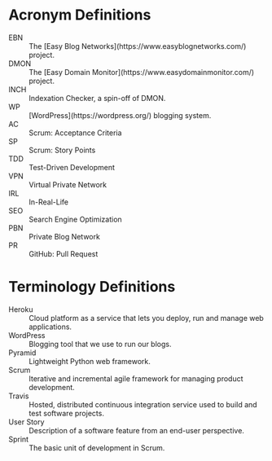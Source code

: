 # Acronym Definitions

<dl>
  <dt>EBN</dt>
  <dd>The [Easy Blog Networks](https://www.easyblognetworks.com/) project.</dd>
  <dt>DMON</dt>
  <dd>The [Easy Domain Monitor](https://www.easydomainmonitor.com/) project.</dd>
  <dt>INCH</dt>
  <dd>Indexation Checker, a spin-off of DMON.</dd>
  <dt>WP</dt>
  <dd>[WordPress](https://wordpress.org/) blogging system.</dd>
  <dt>AC</dt>
  <dd>Scrum: Acceptance Criteria</dd>
  <dt>SP</dt>
  <dd>Scrum: Story Points</dd>
  <dt>TDD</dt>
  <dd>Test-Driven Development</dd>
  <dt>VPN</dt>
  <dd>Virtual Private Network</dd>
  <dt>IRL</dt>
  <dd>In-Real-Life</dd>
  <dt>SEO</dt>
  <dd>Search Engine Optimization</dd>
  <dt>PBN</dt>
  <dd>Private Blog Network</dd>
  <dt>PR</dt>
  <dd>GitHub: Pull Request</dd>
</dl>

# Terminology Definitions

<dl>
  <dt>Heroku</dt>
  <dd>Cloud platform as a service that lets you deploy, run and manage web applications.</dd>
  <dt>WordPress</dt>
  <dd>Blogging tool that we use to run our blogs.</dd>
  <dt>Pyramid</dt>
  <dd>Lightweight Python web framework.</dd>
  <dt>Scrum</dt>
  <dd>Iterative and incremental agile framework for managing product development.</dd>
  <dt>Travis</dt>
  <dd>Hosted, distributed continuous integration service used to build and test software projects.</dd>
  <dt>User Story</dt>
  <dd>Description of a software feature from an end-user perspective.</dd>
  <dt>Sprint</dt>
  <dd>The basic unit of development in Scrum.</dd>
</dl>
